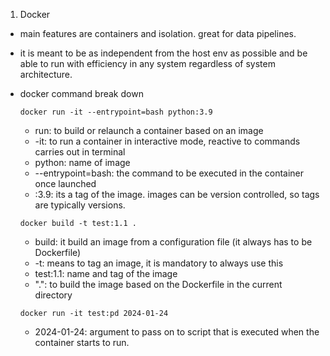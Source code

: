 1. Docker

  - main features are containers and isolation. great for data pipelines.

  - it is meant to be as independent from the host env as possible and be able to run with efficiency in any system regardless of system architecture.

  - docker command break down

    ``` {bash}
    docker run -it --entrypoint=bash python:3.9
    ```
    * run: to build or relaunch a container based on an image
    * -it: to run a container in interactive mode, reactive to commands carries out in terminal
    * python: name of image
    * --entrypoint=bash: the command to be executed in the container once launched
    * :3.9: its a tag of the image. images can be version controlled, so tags are typically versions.

    ```{bash}
    docker build -t test:1.1 .
    ```
    * build: it build an image from a configuration file (it always has to be Dockerfile)
    * -t: means to tag an image, it is mandatory to always use this
    * test:1.1: name and tag of the image
    * ".": to build the image based on the Dockerfile in the current directory
    ```{bash}
    docker run -it test:pd 2024-01-24
    ```
    * 2024-01-24: argument to pass on to script that is executed when the container starts to run.

    
